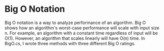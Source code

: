 ﻿# Big O Notation

Big O notation is a way to analyze performance of an algorithm.
Big O shows how an algorithm's worst-case performance will scale with input size n.
For example, an algorithm with a constant time regardless of input will be O(1).
However, an algorithm that scales linearly will have O(n) time.
In BigO.cs, I wrote three methods with three different Big O ratings.